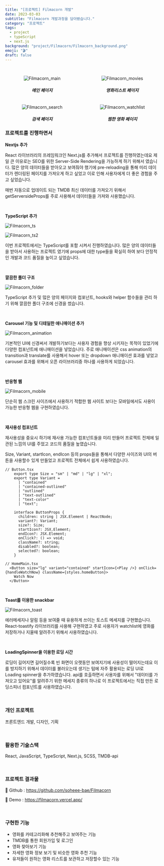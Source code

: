 ```yaml
---
title: "[프로젝트] Filmacorn 개발"
date: 2023-03-03
subtitle: "Filmacorn 개발과정을 담아봤습니다."
category: "프로젝트"
tags:
  - project
  - typeScript
  - next.js
background: "project/Filmacorn/Filmacorn_background.png"
emoji: "🎬"
draft: false
---
```


<br/>

<div style="width:100%; margin:auto; float:left; text-align:center;">

<div style="width:48%; margin:auto; float:left;">

![Filmacorn_main](../../assets/images/project/Filmacorn/Filmacorn_main.png)

##### 메인 페이지

</div>

<div style="width:48%; margin:auto; float:right;">

![Filmacorn_movies](../../assets/images/project/Filmacorn/Filmacorn_movies.png)

##### 영화리스트 페이지

</div>

</div>

<div style="width:100%; margin:auto; float:left; text-align:center;">

<div style="width:48%; margin:auto; float:left;">

![Filmacorn_search](../../assets/images/project/Filmacorn/Filmacorn_search.png)

##### 검색 페이지

</div>

<div style="width:48%; margin:auto; float:right;">

![Filmacorn_watchlist](../../assets/images/project/Filmacorn/Filmacorn_watchlist.png)

##### 찜한 영화 페이지

</div>

</div>

### 프로젝트를 진행하면서

<b>Nextjs 추가</b>

React 라이브러리의 프레임워크인 Next.js를 추가해서 프로젝트를 진행하였는데요 제일 큰 이유로는 SEO를 위한 Server-Side Rendering을 가능하게 하기 위해서 였습니다. 많은 양의 데이터들을 받아오고 보여줘야 했기에 pre-reloading을 통해 미리 데이터가 렌더링된 페이지를 가져오게 하고 싶었고 이로 인해 사용자에게 더 좋은 경험을 주고 싶었습니다.

매번 자동으로 업데이트 되는 TMDB 최신 데이터를 가져오기 위해서 getServersideProps를 주로 사용해서 데이터들을 가져와 사용했습니다.

<br/>

<b>TypeScript 추가</b>

![Filmacorn_ts](../../assets/images/project/Filmacorn/Filmacorn_ts2.png)

![Filmacorn_ts2](../../assets/images/project/Filmacorn/Filmacorn_ts.png)

이번 프로젝트에서는 TypeScript를 포함 시켜서 진행하였습니다. 많은 양의 데이터들을 받아서 사용하는 프로젝트 였기에 props에 대한 type들을 확실히 하여 보다 안정적인 개발과 코드 품질을 높이고 싶었습니다.

<br/>

<b>깔끔한 폴더 구조</b>

![Filmacorn_folder](../../assets/images/project/Filmacorn/Filmacorn_folder.png)

TypeScript 추가 및 많은 양의 페이지와 컴포넌트, hooks와 helper 함수들을 관리 하기 위해 깔끔한 폴더 구조에 신경을 썼습니다.

<br/>

<b>Carousel 기능 및 디테일한 애니매이션 추가</b>

![Filmacorn_animation](../../assets/images/project/Filmacorn/Filmacorn_animation.png)

기본적인 UI에 신경써서 개발하기보다는 사용자 경험을 향상 시키자는 목적이 있었기에 다양한 컴포넌트에 애니매이션을 넣었습니다. 주로 애니매이션은 css animation의 transition과 translate를 사용해서 hover 또는 dropdown 애니매이션 효과를 넣었고 carousel 효과를 위해서 오픈 라이브러리중 하나를 사용하게 되었습니다.

<br/>

<b>반응형 웹</b>

<div style="width:100%; margin:auto;">

![Filmacorn_mobile](../../assets/images/project/Filmacorn/Filmacorn_mobile.png)

</div>

단순히 웹 스크린 사이즈에서 사용하기 적합한 웹 사이트 보다는 모바일에서도 사용이 가능한 반응형 웹을 구현하였습니다.

<br/>

<b>재사용성 컴포넌트</b>

재사용성을 중요시 하기에 재사용 가능한 컴포넌트들을 미리 만들어 프로젝트 전체에 일관된 느낌의 UI를 주었고 코드의 품질을 높였습니다.

Size, Variant, startIcon, endIcon 등의 props들을 통해서 다양한 사이즈와 UI의 버튼을 사용할수 있게 만들었고 프로젝트 전체에서 쉽게 사용하였습니다.

```
// Button.tsx
    export type Size = "sm" | "md" | "lg" | "xl";
    export type Variant =
      | "contained"
      | "contained-outlined"
      | "outlined"
      | "text-outlined"
      | "text-color"
      | "text";

    interface ButtonProps {
      children: string | JSX.Element | ReactNode;
      variant?: Variant;
      size?: Size;
      startIcon?: JSX.Element;
      endIcon?: JSX.Element;
      onClick?: () => void;
      className?: string;
      disabled?: boolean;
      selected?: boolean;
    }
```

```
// HomeMain.tsx
  <Button size="lg" variant="contained" startIcon={<Play />} onClick={handleWatchNow} className={styles.homeButton}>
    Watch Now
  </Button>
```

<br/>

<b>Toast를 이용한 snackbar</b>

![Filmacorn_toast](../../assets/images/project/Filmacorn/Filmacorn_toast.png)

에러메세지나 알림 등을 보여줄 때 유용하게 쓰이는 토스트 메세지를 구현했습니다. React-toastify 라이브러리를 사용해 구현하였고 주로 사용자가 watchlist에 영화를 저장하거나 지울때 알려주기 위해서 사용하였습니다.

<br/>

<b>LoadingSpinner을 이용한 로딩 시간</b>

로딩이 길어지면 길어질수록 빈 화면이 오랫동안 보여지기에 사용성이 떨어지는데요 이를 방지하기 위해서 데이터를 불러오는데 생기는 텀에 자주 활용되는 로딩 UI로 Loading spinner을 추가하였습니다. api를 호출하면서 사용자를 위해서 "데이터를 가져오고 있어요"를 알려주기 위한 메세지 종류의 하나로 이 프로젝트에서는 직접 만든 로딩스피너 컴포넌트를 사용하였습니다.

<br/>

### 개인 프로젝트

프론트엔드 개발, 디자인, 기획

<br/>

### 활용한 기술스택

React, JavaScript, TypeScript, Next.js, SCSS, TMDB-api

<br/>

### 프로젝트 결과물

🔗 Github : https://github.com/soheee-bae/Filmacorn

🚀 Demo : https://filmacorn.vercel.app/

<br/>

### 구현한 기능

- 영화를 카테고리화해 추천해주고 보여주는 기능
- TMDB를 통한 회원가입 및 로그인
- 영화 찾아보기 기능
- 자세한 영화 정보 보기 및 비슷한 영화 추천 기능
- 유저들이 원하는 영화 리스트를 보관하고 저장할수 있는 기능

<br/>
